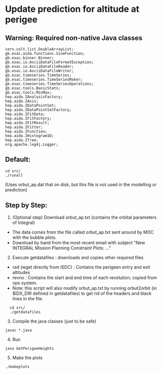 Update prediction for altitude at perigee
==========================================

Warning: Required non-native Java classes
--------

```
cern.colt.list.DoubleArrayList;
gb.esac.aida.functions.SineFunction;
gb.esac.binner.Binner;
gb.esac.io.AsciiDataFileFormatException;
gb.esac.io.AsciiDataFileReader;
gb.esac.io.AsciiDataFileWriter;
gb.esac.timeseries.TimeSeries;
gb.esac.timeseries.TimeSeriesMaker;
gb.esac.timeseries.TimeSeriesOperations;
gb.esac.tools.BasicStats;
gb.esac.tools.MinMax;
hep.aida.IAnalysisFactory;
hep.aida.IAxis;
hep.aida.IDataPointSet;
hep.aida.IDataPointSetFactory;
hep.aida.IFitData;
hep.aida.IFitFactory;
hep.aida.IFitResult;
hep.aida.IFitter;
hep.aida.IFunction;
hep.aida.IHistogram1D;
hep.aida.ITree;
org.apache.log4j.Logger;
```

Default:
--------
```
cd src/
./runall
```

(Uses orbut_ap.dat that on disk, but this file is not used in the modelling or prediction)


Step by Step:
-------------

1. (Optional step) Download orbut_ap.txt (contains the orbital parameters of Integral)

  * The data comes from the file called orbut_ap.txt sent around by MOC with the bubble plots.
  * Download by hand from the most recent email with subject "New INTEGRAL Mission Planning Constraint Plots: ..."

2. Execute getdatafiles : downloads and copies other required files

  * rad (wget directly from ISDC) : Contains the perigeen entry and exit altitudes
  * revno : Contains the start and end time of each revolution; copied from ops system.
  * Note: this script will also modify orbut_ap.txt by running orbut2orbit (in $IDX_DIR defined in getdatafiles)
  	  to get rid of the headers and black lines in the file.
```
  cd src/
  ./getdatafiles
```

3. Compile the java classes (just to be safe)

```
javac *.java
```

4. Run

```
java GetPerigeeHeights
```

5. Make the plots

```
./makeplots
```